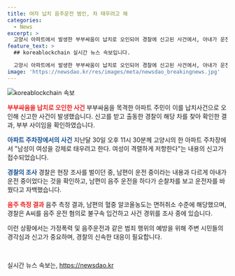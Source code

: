 ```yaml
---
title: 여자 납치 음주운전 범인, 차 태우려고 해
categories:
  - News
excerpt: >
  고양시 아파트에서 발생한 부부싸움이 납치로 오인되어 경찰에 신고된 사건에서, 아내가 운전 중이었던 차를 남편이 음주운전하며 운전 중이었던 것으로 밝혀졌다. 이에 경찰은 남편을 음주운전 혐의로 불구속입건하고, 사건 경위를 조사 중이다. 최근 공공장소에서 발생한 이 같은 이목 집중 사례는 사람들의 안전과 법규준수에 대한 관심을 불러일으킬 것으로 보인다.
feature_text: >
  ## koreablockchain 실시간 뉴스 속보입니다.

  고양시 아파트에서 발생한 부부싸움이 납치로 오인되어 경찰에 신고된 사건에서, 아내가 운전 중이었던 차를 남편이 음주운전하며 운전 중이었던 것으로 밝혀졌다. 이에 경찰은 남편을 음주운전 혐의로 불구속입건하고, 사건 경위를 조사 중이다. 최근 공공장소에서 발생한 이 같은 이목 집중 사례는 사람들의 안전과 법규준수에 대한 관심을 불러일으킬 것으로 보인다.
image: 'https://newsdao.kr/res/images/meta/newsdao_breakingnews.jpg'
---
```


<p><img src="https://newsdao.kr/res/images/meta/newsdao_breakingnews.jpg" alt="koreablockchain 속보" /></p>

<p><b><span style="color: #ee2323;">부부싸움을 납치로 오인한 사건</span></b>
부부싸움을 목격한 아파트 주민이 이를 납치사건으로 오인해 신고한 사건이 발생했습니다. 신고를 받고 출동한 경찰이 해당 차를 찾아 확인한 결과, 부부 사이임을 확인하였습니다. </p>

<p><b><span style="color: #1a5490;">아파트 주차장에서의 사건</span></b>
지난달 30일 오후 11시 30분께 고양시의 한 아파트 주차장에서 "남성이 여성을 강제로 태우려고 한다. 여성이 격렬하게 저항한다"는 내용의 신고가 접수되었습니다. </p>

<p><b><span style="color: #1a5490;">경찰의 조사</span></b>
경찰은 현장 조사를 벌이던 중, 남편이 운전 중이라는 내용과 다르게 아내가 운전 중이었다는 것을 확인하고, 남편이 음주 운전을 하다가 순찰차를 보고 운전자를 바꿨다고 자백했습니다. </p>

<p><b><span style="color: #ee2323;">음주 측정 결과</span></b>
음주 측정 결과, 남편의 혈중 알코올농도는 면허취소 수준에 해당했으며, 경찰은 A씨를 음주 운전 혐의로 불구속 입건하고 사건 경위를 조사 중에 있습니다. </p>

<p>이런 상황에서는 가정폭력 및 음주운전과 같은 범죄 행위의 예방을 위해 주변 시민들의 경각심과 신고가 중요하며, 경찰의 신속한 대응이 필요합니다. </p>

<p data-ke-size="size16">&nbsp;</p>
실시간 뉴스 속보는, <a href="https://newsdao.kr" rel="dofollow">https://newsdao.kr</a>


